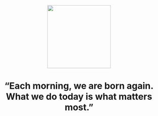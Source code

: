 <div id="header" align="center">
  <img src="https://media.giphy.com/media/v1.Y2lkPTc5MGI3NjExZTQ4ZTllMjg3MDRiYzc5ZTUxMGQxYzU4MjcyM2RlNWYxYzljZjAzYyZjdD1z/PhHppXqAqc6uOd6y4X/giphy.gif" width="200"/>
</div>

<h1 align="center">
  “Each morning, we are born again. What we do today is what matters most.”
</h1>



